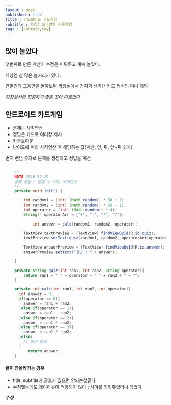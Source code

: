 ```yaml
---
layout : post
published : true
title : 안드로이드 카드게임
subtitle : 토이2 뇌순발력 카드게임
tags : [android,toy]
---
```


## 많이 놀았다
첫번째로 만든 계산기 수정은 미뤄두고 계속 놀았다.

세상엔 참 많은 놀거리가 있다.

연말인데 그동안을 돌아보며 화장실에서 갑자기 생각난 카드 형식의 미니 게임

*화장실처럼 집중하기 좋은 곳이 따로없다*


## 안드로이드 카드게임

- 문제는 사칙연산
- 정답은 카드로 여러장 제시
- 카운트다운
- 난이도에 따라 사칙연산 후 해당하는 값(계산, 앞, 뒤, 앞+뒤 숫자)

먼저 랜덤 숫자로 문제를 생성하고 정답을 계산

```java

    /*
    NOTE 2018-12-29
    문제 생성 : 랜덤 수 2개, 사칙연산
    */
    private void init() {

        int random1 = (int) (Math.random() * 50 + 1);
        int random2 = (int) (Math.random() * 50 + 1);
        int operator = (int) (Math.random() * 4);
        String[] operatorArr = {"+", "-", "*", "/"};
        
	    	int answer = calc(random1, random2, operator);

        TextView textPreview = (TextView) findViewById(R.id.quiz);
        textPreview.setText(quiz(random1, random2, operatorArr[operator]));

        TextView answerPreview = (TextView) findViewById(R.id.answer);
        answerPreview.setText("정답 : " + answer);

    }

    private String quiz(int ran1, int ran2, String operator){
        return ran1 + " " + operator + " " + ran2 + " = ?";
    }

    private int calc(int ran1, int ran2, int operator){
      int answer = 0;
      if(operator == 0){
        answer = ran1 + ran2;
      }else if(operator == 1){
        answer = ran1 - ran2;
      }else if(operator == 2){
        answer = ran1 * ran2;
      }else if(operator == 3){
        answer = ran1 / ran2;
      }else{
        // 에러 발생
      }
          return answer;
    }
```

#### 글이 안올라가는 경우
- title, subtitle에 괄호가 있으면 안되는것같다
- 수정했는데도 레이아웃이 적용되지 않아 : 사이를 띄워주었더니 되었다

***수정***
